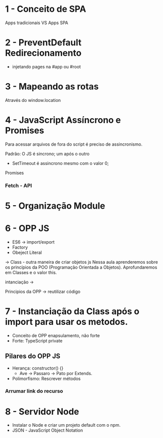# 1 - Conceito de SPA
Apps tradicionais VS Apps SPA

# 2 - PreventDefault Redirecionamento
- injetando pages na #app ou #root

# 3 - Mapeando as rotas
Através do window.location

# 4 - JavaScript Assíncrono e Promises
Para acessar arquivos de fora do script é preciso de assincronismo.

Padrão: O JS é sincrono; um após o outro

- SetTimeout é assincrono mesmo com o valor 0;

Promises
### Fetch - API


# 5 - Organização Module

# 6 - OPP JS
- ES6 -> import/export
- Factory
- Obeject Literal

-> Class - outra maneira de criar objetos js
Nessa aula aprenderemos sobre os princípios da POO (Programação Orientada a Objetos).
Aprofundaremos em Classes e o valor this.

intanciação ->

Principios da OPP -> reutilizar código

# 7 - Instanciação da Class após o import para usar os metodos.
- Conceito de OPP enapsulamento, não forte
- Forte: TypeScript private

## Pilares do OPP JS
- Herança: constructor() {}
  - Ave -> Passaro -> Pato por Extends.
- Polimorfismo: Rescrever métodos

### Arrumar link do recurso


# 8 - Servidor Node
- Instalar o Node e criar um projeto default com o npm.
- JSON - JavaScript Object Notation
